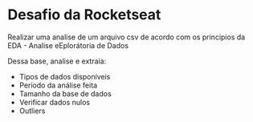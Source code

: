 # Desafio da Rocketseat
Realizar uma analise de um arquivo csv de acordo com os principios da EDA - Analise eEplorátoria de Dados

Dessa base, analise e extraia:

- Tipos de dados disponíveis
- Período da análise feita
- Tamanho da base de dados
- Verificar dados nulos
- Outliers
